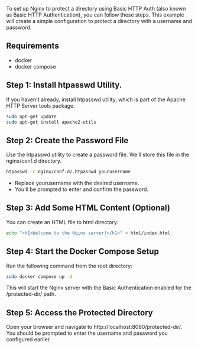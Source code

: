 To set up Nginx to protect a directory using Basic HTTP Auth (also known as Basic HTTP Authentication), you can follow these steps. This example will create a simple configuration to protect a directory with a username and password.

## Requirements
- docker
- docker compose 

## Step 1: Install htpasswd Utility.
If you haven't already, install htpasswd utility, which is part of the Apache HTTP Server tools package.
```bash
sudo apt-get update
sudo apt-get install apache2-utils
```

## Step 2: Create the Password File
Use the htpasswd utility to create a password file. We'll store this file in the nginx/conf.d directory.

```bash
htpasswd -c nginx/conf.d/.htpasswd yourusername
```
* Replace yourusername with the desired username.
* You'll be prompted to enter and confirm the password.

## Step 3: Add Some HTML Content (Optional)
You can create an HTML file to html directory:
```bash
echo "<h1>Welcome to the Nginx server!</h1>" > html/index.html
```

## Step 4: Start the Docker Compose Setup
Run the following command from the root directory:
```bash
sudo docker compose up -d
```

This will start the Nginx server with the Basic Authentication enabled for the /protected-dir/ path.

## Step 5: Access the Protected Directory
Open your browser and navigate to http://localhost:8080/protected-dir/. You should be prompted to enter the username and password you configured earlier.
